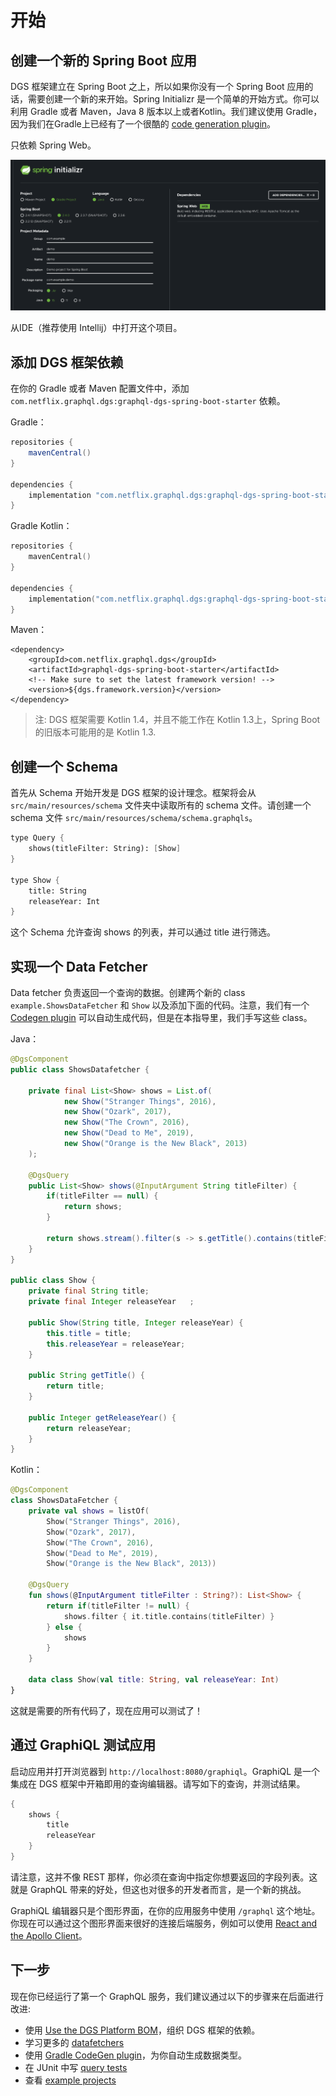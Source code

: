 # 开始

## 创建一个新的 Spring Boot 应用

DGS 框架建立在 Spring Boot 之上，所以如果你没有一个 Spring Boot 应用的话，需要创建一个新的来开始。Spring Initializr 是一个简单的开始方式。你可以利用 Gradle 或者 Maven，Java 8 版本以上或者Kotlin。我们建议使用 Gradle，因为我们在Gradle上已经有了一个很酷的 [code generation plugin](06-code-generation.md)。

只依赖 Spring Web。

![initializr](.gitbook/assets/initializr.png)

从IDE（推荐使用 Intellij）中打开这个项目。

## 添加 DGS 框架依赖

在你的 Gradle 或者 Maven 配置文件中，添加 `com.netflix.graphql.dgs:graphql-dgs-spring-boot-starter` 依赖。

Gradle：

```groovy
repositories {
    mavenCentral()
}

dependencies {
    implementation "com.netflix.graphql.dgs:graphql-dgs-spring-boot-starter:latest.release"
}
```

Gradle Kotlin：

```kotlin
repositories {
    mavenCentral()
}

dependencies {
    implementation("com.netflix.graphql.dgs:graphql-dgs-spring-boot-starter:latest.release")
}
```

Maven：

```markup
<dependency>
    <groupId>com.netflix.graphql.dgs</groupId>
    <artifactId>graphql-dgs-spring-boot-starter</artifactId>
    <!-- Make sure to set the latest framework version! -->
    <version>${dgs.framework.version}</version>
</dependency>
```

> 注: DGS 框架需要 Kotlin 1.4，并且不能工作在 Kotlin 1.3上，Spring Boot 的旧版本可能用的是 Kotlin 1.3.

## 创建一个 Schema

首先从 Schema 开始开发是 DGS 框架的设计理念。框架将会从 `src/main/resources/schema` 文件夹中读取所有的 schema 文件。请创建一个 schema 文件 `src/main/resources/schema/schema.graphqls`。

```scheme
type Query {
    shows(titleFilter: String): [Show]
}

type Show {
    title: String
    releaseYear: Int
}
```

这个 Schema 允许查询 shows 的列表，并可以通过 title 进行筛选。

## 实现一个 Data Fetcher

Data fetcher 负责返回一个查询的数据。创建两个新的 class `example.ShowsDataFetcher` 和 `Show` 以及添加下面的代码。注意，我们有一个 [Codegen plugin](06-code-generation.md) 可以自动生成代码，但是在本指导里，我们手写这些 class。

Java：

```java
@DgsComponent
public class ShowsDatafetcher {

    private final List<Show> shows = List.of(
            new Show("Stranger Things", 2016),
            new Show("Ozark", 2017),
            new Show("The Crown", 2016),
            new Show("Dead to Me", 2019),
            new Show("Orange is the New Black", 2013)
    );

    @DgsQuery
    public List<Show> shows(@InputArgument String titleFilter) {
        if(titleFilter == null) {
            return shows;
        }

        return shows.stream().filter(s -> s.getTitle().contains(titleFilter)).collect(Collectors.toList());
    }
}

public class Show {
    private final String title;
    private final Integer releaseYear   ;

    public Show(String title, Integer releaseYear) {
        this.title = title;
        this.releaseYear = releaseYear;
    }

    public String getTitle() {
        return title;
    }

    public Integer getReleaseYear() {
        return releaseYear;
    }
}
```

Kotlin：

```kotlin
@DgsComponent
class ShowsDataFetcher {
    private val shows = listOf(
        Show("Stranger Things", 2016),
        Show("Ozark", 2017),
        Show("The Crown", 2016),
        Show("Dead to Me", 2019),
        Show("Orange is the New Black", 2013))

    @DgsQuery
    fun shows(@InputArgument titleFilter : String?): List<Show> {
        return if(titleFilter != null) {
            shows.filter { it.title.contains(titleFilter) }
        } else {
            shows
        }
    }

    data class Show(val title: String, val releaseYear: Int)
}
```

这就是需要的所有代码了，现在应用可以测试了！

## 通过 GraphiQL 测试应用

启动应用并打开浏览器到 `http://localhost:8080/graphiql`。GraphiQL 是一个集成在 DGS 框架中开箱即用的查询编辑器。请写如下的查询，并测试结果。

```scheme
{
    shows {
        title
        releaseYear
    }
}
```

请注意，这并不像 REST 那样，你必须在查询中指定你想要返回的字段列表。这就是 GraphQL 带来的好处，但这也对很多的开发者而言，是一个新的挑战。

GraphiQL 编辑器只是个图形界面，在你的应用服务中使用 `/graphql` 这个地址。你现在可以通过这个图形界面来很好的连接后端服务，例如可以使用 [React and the Apollo Client](https://www.apollographql.com/docs/react/)。

## 下一步

现在你已经运行了第一个 GraphQL 服务，我们建议通过以下的步骤来在后面进行改进:

* 使用 [Use the DGS Platform BOM](advanced/10-using-the-platform-bom.md)，组织 DGS 框架的依赖。
* 学习更多的 [datafetchers](03-data-fetching.md)
* 使用 [Gradle CodeGen plugin](06-code-generation.md)，为你自动生成数据类型。
* 在 JUnit 中写 [query tests](04-testing.md)
* 查看 [example projects](https://netflix.github.io/dgs/examples)

